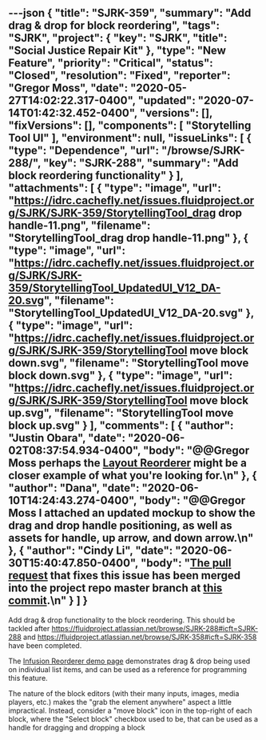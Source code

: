 ---json
{
  "title": "SJRK-359",
  "summary": "Add drag & drop for block reordering",
  "tags": "SJRK",
  "project": {
    "key": "SJRK",
    "title": "Social Justice Repair Kit"
  },
  "type": "New Feature",
  "priority": "Critical",
  "status": "Closed",
  "resolution": "Fixed",
  "reporter": "Gregor Moss",
  "date": "2020-05-27T14:02:22.317-0400",
  "updated": "2020-07-14T01:42:32.452-0400",
  "versions": [],
  "fixVersions": [],
  "components": [
    "Storytelling Tool UI"
  ],
  "environment": null,
  "issueLinks": [
    {
      "type": "Dependence",
      "url": "/browse/SJRK-288/",
      "key": "SJRK-288",
      "summary": "Add block reordering functionality"
    }
  ],
  "attachments": [
    {
      "type": "image",
      "url": "https://idrc.cachefly.net/issues.fluidproject.org/SJRK/SJRK-359/StorytellingTool_drag drop handle-11.png",
      "filename": "StorytellingTool_drag drop handle-11.png"
    },
    {
      "type": "image",
      "url": "https://idrc.cachefly.net/issues.fluidproject.org/SJRK/SJRK-359/StorytellingTool_UpdatedUI_V12_DA-20.svg",
      "filename": "StorytellingTool_UpdatedUI_V12_DA-20.svg"
    },
    {
      "type": "image",
      "url": "https://idrc.cachefly.net/issues.fluidproject.org/SJRK/SJRK-359/StorytellingTool move block down.svg",
      "filename": "StorytellingTool move block down.svg"
    },
    {
      "type": "image",
      "url": "https://idrc.cachefly.net/issues.fluidproject.org/SJRK/SJRK-359/StorytellingTool move block up.svg",
      "filename": "StorytellingTool move block up.svg"
    }
  ],
  "comments": [
    {
      "author": "Justin Obara",
      "date": "2020-06-02T08:37:54.934-0400",
      "body": "@@Gregor Moss perhaps the [Layout Reorderer](https://build.fluidproject.org/infusion/demos/reorderer/layoutReorderer/) might be a closer example of what you're looking for.\n"
    },
    {
      "author": "Dana",
      "date": "2020-06-10T14:24:43.274-0400",
      "body": "@@Gregor Moss I attached an updated mockup to show the drag and drop handle positioning, as well as assets for handle, up arrow, and down arrow.\n"
    },
    {
      "author": "Cindy Li",
      "date": "2020-06-30T15:40:47.850-0400",
      "body": "[The pull request](https://github.com/fluid-project/sjrk-story-telling/pull/84) that fixes this issue has been merged into the project repo master branch at [this commit](https://github.com/fluid-project/sjrk-story-telling/commit/124ca75934d39db06645c1cd017a7966efa6da49).\n"
    }
  ]
}
---
Add drag & drop functionality to the block reordering. This should be tackled after <https://fluidproject.atlassian.net/browse/SJRK-288#icft=SJRK-288> and <https://fluidproject.atlassian.net/browse/SJRK-358#icft=SJRK-358> have been completed.

The [Infusion Reorderer demo page](https://build.fluidproject.org/infusion/demos/reorderer/listReorderer/) demonstrates drag & drop being used on individual list items, and can be used as a reference for programming this feature.

The nature of the block editors (with their many inputs, images, media players, etc.) makes the "grab the element anywhere" aspect a little impractical. Instead, consider a "move block" icon in the top-right of each block, where the "Select block" checkbox used to be, that can be used as a handle for dragging and dropping a block

        
